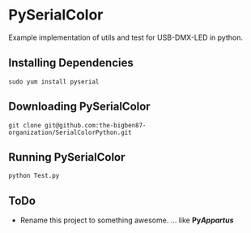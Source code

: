 PySerialColor
=============

Example implementation of utils and test for USB-DMX-LED in python.

Installing Dependencies
--------------------

    sudo yum install pyserial

Downloading PySerialColor
-------------------------

    git clone git@github.com:the-bigben87-organization/SerialColorPython.git


Running PySerialColor
---------------------

    python Test.py
    
ToDo
----

- Rename this project to something awesome. ... like **Py*****Appartus***